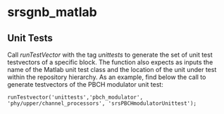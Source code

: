 # srsgnb_matlab

## Unit Tests

Call *runTestVector* with the tag *unittests* to generate the set of unit test testvectors of a specific block. The function also expects as inputs the name of the Matlab unit test class and the location of the unit under test within the repository hierarchy. As an example, find below the call to generate testvectors of the PBCH modulator unit test:

```
runTestvector('unittests','pbch_modulator', 'phy/upper/channel_processors', 'srsPBCHmodulatorUnittest');
```
